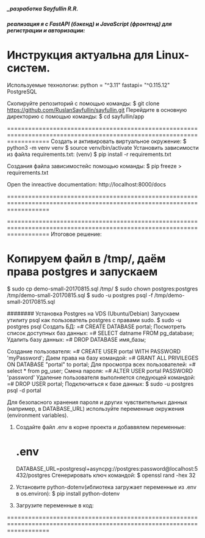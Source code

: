 ##### _разработка Sayfullin R.R.
##### реализация я с FastAPI (бэкенд) и JavaScript (фронтенд) для регистрации и авторизации:

Инструкция актуальна для Linux-систем.
========================================================================================================================
Используемые технологии:
    python = "^3.11"
    fastapi= "^0.115.12"
    PostgreSQL

Скопируйте репозиторий с помощью команды:
$ git clone https://github.com/RuslanSayfullin/sayfullin.git
Перейдите в основную директорию с помощью команды: 
$ cd sayfullin/app

========================================================================================================================
Создать и активировать виртуальное окружение: 
    $ python3 -m venv venv 
    $ source venv/bin/activate 
Установить зависимости из файла requirements.txt:
    (venv) $ pip install -r requirements.txt

Cоздания файла зависимостейс помощью команды:
    $ pip freeze > requirements.txt

Open the inreactive documentation: http://localhost:8000/docs



========================================================================================================================



========================================================================================================================
Итоговое решение:
# Копируем файл в /tmp/, даём права postgres и запускаем
$ sudo cp demo-small-20170815.sql /tmp/
$ sudo chown postgres:postgres /tmp/demo-small-20170815.sql
$ sudo -u postgres psql -f /tmp/demo-small-20170815.sql



######## Установка Postgres на VDS (Ubuntu/Debian)
Запускаем утилиту psql как пользователь postgres с правами sudo.
    $ sudo -u postgres psql
Создать БД:
    =# CREATE DATABASE portal;
Посмотреть список доступных баз данных:
    =# SELECT datname FROM pg_database;
Удалить базу данных:
    =# DROP DATABASE имя_базы;


Создание пользователя:
    =# CREATE USER portal WITH PASSWORD 'myPassword';
Даем права на базу командой:
    =# GRANT ALL PRIVILEGES ON DATABASE "portal" to portal;
Для просмотра всех пользователей:
    =# select * from pg_user;
Смена пароля:
    =# ALTER USER portal PASSWORD 'password'
Удаление пользователя выполняется следующей командой:
    =# DROP USER portal;
Подключиться к базе данных:
    $ sudo -u postgres psql -d portal

Для безопасного хранения пароля и других чувствительных данных (например, в DATABASE_URL) используйте переменные окружения (environment variables).
1. Создайте файл .env в корне проекта и добаввялем переменные:

    # .env
    DATABASE_URL=postgresql+asyncpg://postgres:password@localhost:5432/postgres
    Сгенерировать ключ командой: 
        $ openssl rand -hex 32
2. Установите python-dotenv(иблиотека загружает переменные из .env в os.environ):
    $ pip install python-dotenv

3. Загрузите переменные в код:


========================================================================================================================
